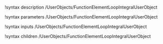 !syntax description /UserObjects/FunctionElementLoopIntegralUserObject

!syntax parameters /UserObjects/FunctionElementLoopIntegralUserObject

!syntax inputs /UserObjects/FunctionElementLoopIntegralUserObject

!syntax children /UserObjects/FunctionElementLoopIntegralUserObject
